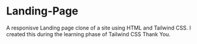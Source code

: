 # Landing-Page
A responisve Landing page clone of a site using HTML and Tailwind CSS.
I created this during the learning phase of Tailwind CSS
Thank You.
